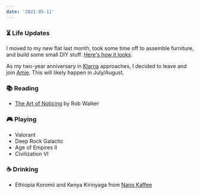 ```yaml
---
date: '2021-05-11'
---
```


### ⏳ Life Updates

I moved to my new flat last month, took some time off to assemble furniture, and build some small DIY stuff. [Here's how it looks](https://twitter.com/altaywtf/status/1387446623303778307).

As my two-year anniversary in [Klarna](https://www.klarna.com/) approaches, I decided to leave and join [Amie](https://amie.so). This will likely happen in July/August.

### 📚 Reading

- [The Art of Noticing](https://www.goodreads.com/book/show/41552704-the-art-of-noticing) by Rob Walker

### 🎮 Playing

- Valorant
- Deep Rock Galactic
- Age of Empires II
- Civilization VI

### ☕️ Drinking

- Ethiopia Koromii and Kenya Kirinyaga from [Nano Kaffee](https://nano-kaffee.de)
